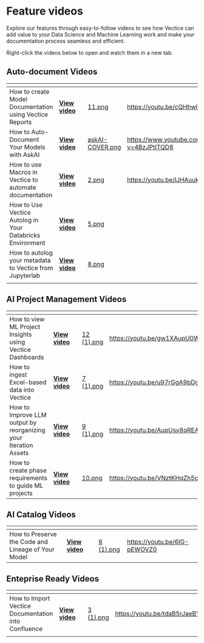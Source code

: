 # Feature videos

Explore our features through easy-to-follow videos to see how Vectice can add value to your Data Science and Machine Learning work and make your documentation process seamless and efficient.


Right-click the videos below to open and watch them in a new tab.


## Auto-document Videos

<table data-view="cards"><thead><tr><th></th><th></th><th data-hidden></th><th data-hidden data-card-cover data-type="files"></th><th data-hidden data-card-target data-type="content-ref"></th></tr></thead><tbody><tr><td>How to create Model Documentation using Vectice Reports</td><td><a href="https://youtu.be/cQHhwlEcEhU"><strong>View video</strong></a></td><td></td><td><a href="../.gitbook/assets/11.png">11.png</a></td><td><a href="https://youtu.be/cQHhwlEcEhU">https://youtu.be/cQHhwlEcEhU</a></td></tr><tr><td>How to Auto-Document Your Models with AskAI</td><td><a href="https://www.youtube.com/watch?v=4BzJPtITQD8"><strong>View video</strong></a></td><td></td><td><a href="../.gitbook/assets/askAI-COVER.png">askAI-COVER.png</a></td><td><a href="https://www.youtube.com/watch?v=4BzJPtITQD8">https://www.youtube.com/watch?v=4BzJPtITQD8</a></td></tr><tr><td>How to use Macros in Vectice to automate documentation</td><td><a href="https://youtu.be/lJHAuuki6PI"><strong>View video</strong></a></td><td></td><td><a href="../.gitbook/assets/2.png">2.png</a></td><td><a href="https://youtu.be/lJHAuuki6PI">https://youtu.be/lJHAuuki6PI</a></td></tr><tr><td>How to Use Vectice Autolog in Your Databricks Environment</td><td><a href="https://youtu.be/gWa4hQRHNaE"><strong>View video</strong></a></td><td></td><td><a href="../.gitbook/assets/5.png">5.png</a></td><td></td></tr><tr><td>How to autolog your metadata to Vectice from Jupyterlab</td><td><a href="https://youtu.be/NfPAUEe_0pc"><strong>View video</strong></a></td><td></td><td><a href="../.gitbook/assets/8.png">8.png</a></td><td></td></tr><tr><td></td><td></td><td></td><td></td><td></td></tr></tbody></table>

## AI Project Management Videos

<table data-view="cards"><thead><tr><th></th><th></th><th data-hidden></th><th data-hidden data-card-cover data-type="files"></th><th data-hidden data-card-target data-type="content-ref"></th></tr></thead><tbody><tr><td>How to view ML Project Insights using Vectice Dashboards</td><td><a href="https://youtu.be/gw1XAupU0Ww"><strong>View video</strong></a></td><td></td><td><a href="../.gitbook/assets/12 (1).png">12 (1).png</a></td><td><a href="https://youtu.be/gw1XAupU0Ww">https://youtu.be/gw1XAupU0Ww</a></td></tr><tr><td>How to ingest Excel-based data into Vectice</td><td><a href="https://youtu.be/u97rGgA9bDg"><strong>View video</strong></a></td><td></td><td><a href="../.gitbook/assets/7 (1).png">7 (1).png</a></td><td><a href="https://youtu.be/u97rGgA9bDg">https://youtu.be/u97rGgA9bDg</a></td></tr><tr><td>How to Improve LLM output by reorganizing your Iteration Assets</td><td><a href="https://youtu.be/AupUsy8qREA"><strong>View video</strong></a></td><td></td><td><a href="../.gitbook/assets/9 (1).png">9 (1).png</a></td><td><a href="https://youtu.be/AupUsy8qREA">https://youtu.be/AupUsy8qREA</a></td></tr><tr><td>How to create phase requirements to guide ML projects</td><td><a href="https://youtu.be/VNztKHqZh5c"><strong>View video</strong></a></td><td></td><td><a href="../.gitbook/assets/10.png">10.png</a></td><td><a href="https://youtu.be/VNztKHqZh5c">https://youtu.be/VNztKHqZh5c</a></td></tr></tbody></table>

## AI Catalog Videos

<table data-view="cards"><thead><tr><th></th><th></th><th data-hidden></th><th data-hidden data-card-cover data-type="files"></th><th data-hidden data-card-target data-type="content-ref"></th></tr></thead><tbody><tr><td>How to Preserve the Code and Lineage of Your Model</td><td><a href="https://youtu.be/6lG-pEWOVZ0"><strong>View video</strong></a></td><td></td><td><a href="../.gitbook/assets/6 (1).png">6 (1).png</a></td><td><a href="https://youtu.be/6lG-pEWOVZ0">https://youtu.be/6lG-pEWOVZ0</a></td></tr></tbody></table>

## Enteprise Ready Videos

<table data-view="cards"><thead><tr><th></th><th></th><th data-hidden></th><th data-hidden data-card-cover data-type="files"></th><th data-hidden data-card-target data-type="content-ref"></th></tr></thead><tbody><tr><td>How to Import Vectice Documentation into Confluence</td><td><a href="https://youtu.be/tdaB5rJaeBY"><strong>View video</strong></a></td><td></td><td><a href="../.gitbook/assets/3 (1).png">3 (1).png</a></td><td><a href="https://youtu.be/tdaB5rJaeBY">https://youtu.be/tdaB5rJaeBY</a></td></tr><tr><td></td><td></td><td></td><td></td><td></td></tr></tbody></table>
